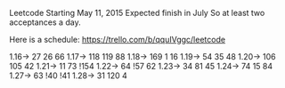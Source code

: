 Leetcode
Starting May 11, 2015
Expected finish in July
So at least two acceptances a day.


Here is a schedule:
https://trello.com/b/qquIVggc/leetcode

1.16->	27		26		66
1.17->	118		119		88
1.18->	169		1		16
1.19->	54		35		48
1.20->	106		105		42
1.21->	11		73		!154
1.22->	64		!57		62
1.23->	34		81		45
1.24->	74		15		84
1.27->	63		!40		!41
1.28->	31		120		4